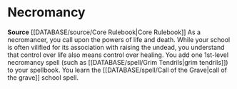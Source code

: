 ﻿---
id: '7'
name: Necromancy
rarity: Common
rus_type_level: null
source: '[[DATABASE/source/Core Rulebook|Core Rulebook]]'
trait: null
type: Wizard Arcane School

---
# Necromancy

**Source** [[DATABASE/source/Core Rulebook|Core Rulebook]] 
As a necromancer, you call upon the powers of life and death. While your school is often vilified for its association with raising the undead, you understand that control over life also means control over healing. You add one 1st-level necromancy spell (such as [[DATABASE/spell/Grim Tendrils|grim tendrils]]) to your spellbook. You learn the [[DATABASE/spell/Call of the Grave|call of the grave]] school spell.
